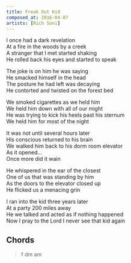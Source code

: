 ```yaml
---
title: Freak Out Kid
composed_at: 2016-04-07
artists: [Rich Soni]
---
```


I once had a dark revelation  
At a fire in the woods by a creek  
A stranger that I met started shaking  
He rolled back his eyes and started to speak  

The joke is on him he was saying  
He smacked himself in the head  
The posture he had left was decaying  
He contorted and twisted on the forest bed  

We smoked cigarettes as we held him  
We held him down with all of our might  
He was trying to kick his heels past his sternum  
We held him for most of the night  

It was not until several hours later  
His conscious returned to his brain  
We walked him back to his dorm room elevator  
As it opened...  
Once more did it wain  

He whispered in the ear of the closest  
One of us that was standing by him  
As the doors to the elevator closed up  
He flicked us a menacing grin  

I ran into the kid three years later  
At a party 200 miles away  
He we talked and acted as if nothing happened  
Now I pray to the Lord I never see that kid again  

## Chords

> f dm am
